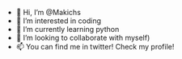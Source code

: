 - 👋 Hi, I’m @Makichs
- 👀 I’m interested in coding 
- 🌱 I’m currently learning python
- 💞️ I’m looking to collaborate with myself)
- 📫 You can find me in twitter! Check my profile!

<!---
Makichs/Makichs is a ✨ special ✨ repository because its `README.md` (this file) appears on your GitHub profile.
You can click the Preview link to take a look at your changes.
--->
